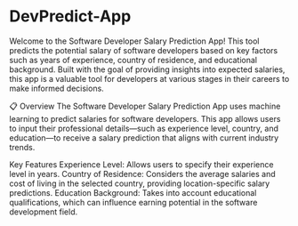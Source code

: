 # DevPredict-App
Welcome to the Software Developer Salary Prediction App! This tool predicts the potential salary of software developers based on key factors such as years of experience, country of residence, and educational background. Built with the goal of providing insights into expected salaries, this app is a valuable tool for developers at various stages in their careers to make informed decisions.

📋 Overview
The Software Developer Salary Prediction App uses machine learning to predict salaries for software developers. This app allows users to input their professional details—such as experience level, country, and education—to receive a salary prediction that aligns with current industry trends.

Key Features
Experience Level: Allows users to specify their experience level in years.
Country of Residence: Considers the average salaries and cost of living in the selected country, providing location-specific salary predictions.
Education Background: Takes into account educational qualifications, which can influence earning potential in the software development field.
